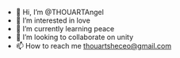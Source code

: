 - 👋 Hi, I’m @THOUARTAngel
- 👀 I’m interested in love
- 🌱 I’m currently learning peace
- 💞️ I’m looking to collaborate on unity
- 📫 How to reach me thouartsheceo@gmail.com

<!---
THOUARTAngel/THOUARTAngel is a ✨ special ✨ repository because its `README.md` (this file) appears on your GitHub profile.
You can click the Preview link to take a look at your changes.
--->
